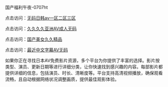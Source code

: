 国产福利午夜-0707ht


点击访问：<a href="https://tfda.pages.dev/">无码日韩av一区二区三区</a>

点击访问：<a href="https://bered.pages.dev/">久久久久亚洲AV成人无码</a>

点击访问：<a href="https://gda-c7m.pages.dev/">国产美女久久精品</a>

点击访问：<a href="https://cfad.pages.dev/">最近中文字幕AV无码</a>

如果你正在寻找日本AV免费影片资源，多个平台为你提供了丰富的选择。影片按类型、演员、更新日期等进行详细分类，让你快速找到感兴趣的内容。每部影片都提供详细的信息，包括演员、时长、清晰度等。平台支持高清视频播放，确保观看流畅，且自动根据网络状况调整画质，提供最佳观影体验。

<span style="display:none;">[Canonical link](https://github.com/haha20250707/haha16 ）</span>

